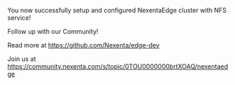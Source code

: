 You now successfully setup and configured NexentaEdge cluster with NFS service!

Follow up with our Community!

Read more at https://github.com/Nexenta/edge-dev

Join us at https://community.nexenta.com/s/topic/0TOU0000000brtXOAQ/nexentaedge
